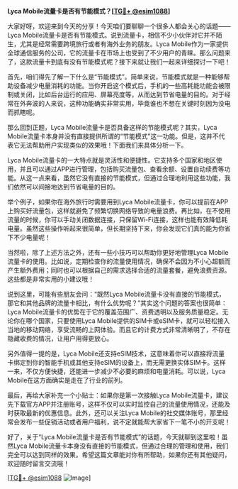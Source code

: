 **Lyca Mobile流量卡是否有节能模式？[[TG💪+ @esim1088](https://t.me/s/esim1088)]**

大家好呀，欢迎来到今天的分享！今天咱们要聊聊一个很多人都会关心的话题——Lyca Mobile流量卡是否有节能模式。说到流量卡，相信不少小伙伴对它并不陌生，尤其是经常需要跨境旅行或者有海外业务的朋友。Lyca Mobile作为一家提供全球通信服务的公司，它的流量卡在市场上也受到了不少用户的青睐。那么问题来了，这款流量卡到底有没有节能模式呢？接下来就让我们一起来详细探讨一下吧！

首先，咱们得先了解一下什么是“节能模式”。简单来说，节能模式就是一种能够帮助设备减少电量消耗的功能。当你开启这个模式后，手机的一些高耗能功能会被限制或关闭，比如后台运行的应用、屏幕亮度等，从而达到节省电量的目的。对于经常在外奔波的人来说，这种功能确实非常实用，毕竟谁也不想在关键时刻因为没电而抓瞎呢。

那么回到正题，Lyca Mobile流量卡是否具备这样的节能模式呢？其实，Lyca Mobile流量卡本身并没有直接提供所谓的“节能模式”这一功能。但是，这并不代表它无法帮助用户实现类似的效果哦！下面我们来具体分析一下。

Lyca Mobile流量卡的一大特点就是灵活性和便捷性。它支持多个国家和地区使用，并且可以通过APP进行管理，包括购买流量包、查看余额、设置自动续费等功能。从这一点来看，虽然它没有直接的节能模式，但通过合理地利用这些功能，我们依然可以间接地达到节省电量的目的。

举个例子，如果你在海外旅行时需要用到Lyca Mobile流量卡，你可以提前在APP上购买好流量包，这样就避免了频繁切换网络导致的电量浪费。再比如，在不使用流量的时候，你可以手动关闭数据连接，只保留Wi-Fi连接，这样也能有效降低耗电量。虽然这些操作听起来很简单，但长期坚持下来，你会发现它们真的能为你省下不少电量呢！

当然啦，除了上述方法之外，还有一些小技巧可以帮助你更好地管理Lyca Mobile流量卡的使用。比如说，定期检查你的流量使用情况，确保不会因为不小心超额而产生额外费用；同时也可以根据自己的需求选择合适的流量套餐，避免浪费资源。这些都是非常实用的小建议哦！

说到这里，可能有些朋友会问：“既然Lyca Mobile流量卡没有直接的节能模式，那它和其他品牌的流量卡相比，有什么优势呢？”其实这个问题的答案也很简单：Lyca Mobile流量卡的优势在于它的覆盖范围广、资费透明以及服务质量稳定。无论你在哪个国家，只要使用Lyca Mobile提供的SIM卡或eSIM卡，就可以轻松接入当地的移动网络，享受流畅的上网体验。而且它的计费方式非常清晰明了，不存在隐藏收费的情况，让用户用得更放心。

另外值得一提的是，Lyca Mobile还支持eSIM技术，这意味着你可以直接将流量卡绑定到你的智能手机或其他支持eSIM的设备上，而无需更换实体SIM卡。这样一来，不仅方便快捷，还能进一步减少不必要的麻烦和电量消耗。可以说，Lyca Mobile在这方面确实是走在了行业的前列。

最后，再给大家补充一个小贴士：如果你是第一次接触Lyca Mobile流量卡，建议先下载官方APP并注册账号，这样不仅可以实时监控自己的流量使用情况，还能及时获取最新的优惠信息。此外，还可以关注Lyca Mobile的社交媒体账号，那里经常会发布一些促销活动或者用户福利，说不定就能帮大家省下一笔不小的开支呢！

好了，关于“Lyca Mobile流量卡是否有节能模式”的话题，今天就聊到这里啦！虽然Lyca Mobile流量卡本身没有直接的节能模式，但通过合理的管理和使用，我们完全可以达到同样的效果。希望这篇文章能对你有所帮助，如果你还有其他疑问，欢迎随时留言交流哦！

[[TG💪+ @esim1088](https://t.me/s/esim1088) ![Image](https://i.postimg.cc/4NQfJmqS/Snipaste-2025-05-13-00-14-12.png)]